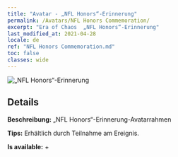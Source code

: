 ```yaml
---
title: "Avatar - „NFL Honors“-Erinnerung"
permalink: /Avatars/NFL Honors Commemoration/
excerpt: "Era of Chaos  „NFL Honors“-Erinnerung"
last_modified_at: 2021-04-28
locale: de
ref: "NFL Honors Commemoration.md"
toc: false
classes: wide
---
```

 ![„NFL Honors“-Erinnerung](/images/a/avatarFrame_94.png)

## Details

 **Beschreibung:** „NFL Honors“-Erinnerung-Avatarrahmen 

 **Tips:** Erhältlich durch Teilnahme am Ereignis. 

 **Is available:**  + 

